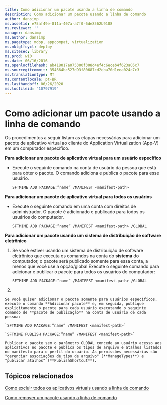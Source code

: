 ```yaml
---
title: Como adicionar um pacote usando a linha de comando
description: Como adicionar um pacote usando a linha de comando
author: dansimp
ms.assetid: e75af49e-811a-407a-a7f0-6de8562b9188
ms.reviewer: ''
manager: dansimp
ms.author: dansimp
ms.pagetype: mdop, appcompat, virtualization
ms.mktglfcycl: deploy
ms.sitesec: library
ms.prod: w10
ms.date: 06/16/2016
ms.openlocfilehash: ab418017a075300f308d4ef4c6eceb4f623a05c7
ms.sourcegitcommit: 354664bc527d93f80687cd2eba70d1eea024c7c3
ms.translationtype: MT
ms.contentlocale: pt-BR
ms.lasthandoff: 06/26/2020
ms.locfileid: "10797919"
---
```

# Como adicionar um pacote usando a linha de comando


Os procedimentos a seguir listam as etapas necessárias para adicionar um pacote de aplicativo virtual ao cliente do Application Virtualization (App-V) em um computador específico.

**Para adicionar um pacote de aplicativo virtual para um usuário específico**

-   Execute o seguinte comando na conta de usuário da pessoa que está para obter o pacote. O comando adiciona e publica o pacote para esse usuário.

    `SFTMIME ADD PACKAGE:”name” /MANIFEST <manifest-path>`

**Para adicionar um pacote de aplicativo virtual para todos os usuários**

-   Execute o seguinte comando em uma conta com direitos de administrador. O pacote é adicionado e publicado para todos os usuários do computador.

    `SFTMIME ADD PACKAGE:”name” /MANIFEST <manifest-path> /GLOBAL`

**Para adicionar um pacote usando um sistema de distribuição de software eletrônico**

1.  Se você estiver usando um sistema de distribuição de software eletrônico que executa os comandos na conta do **sistema** do computador, o pacote será publicado somente para essa conta, a menos que você use a opção/global Execute o seguinte comando para adicionar e publicar o pacote para todos os usuários do computador:

    `SFTMIME ADD PACKAGE:”name” /MANIFEST <manifest-path> /GLOBAL`

2.  

    Se você quiser adicionar o pacote somente para usuários específicos, execute o comando **Adicionar pacote** e, em seguida, publique explicitamente o pacote para cada usuário executando o seguinte comando de **pacote de publicação** na conta de usuário de cada pessoa:

    `SFTMIME ADD PACKAGE:”name” /MANIFEST <manifest-path>`

    `SFTMIME PUBLISH PACKAGE:”name” /MANIFEST <manifest-path>`

    Publicar o pacote sem o parâmetro GLOBAL concede ao usuário acesso aos aplicativos no pacote e publica os tipos de arquivo e atalhos listados no manifesto para o perfil do usuário. As permissões necessárias são "gerenciar associações de tipo de arquivo" (**ManageTypes**) e "publicar atalhos" (**PublishShortcut**).

## Tópicos relacionados


[Como excluir todos os aplicativos virtuais usando a linha de comando](how-to-delete-all-virtual-applications-by-using-the-command-line.md)

[Como remover um pacote usando a linha de comando](how-to-remove-a-package-by-using-the-command-line.md)

 

 





